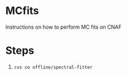 # MCfits
Instructions on how to perform MC fits on CNAF

# Steps

1) ``` cvs co offline/spectral-fitter ```
